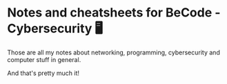 # Notes and cheatsheets for BeCode - Cybersecurity 🖥️

Those are all my notes about networking, programming, cybersecurity and computer stuff in general.

And that's pretty much it!